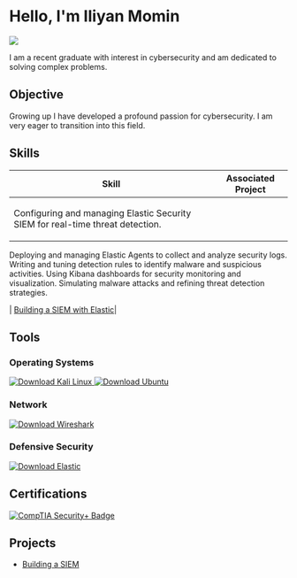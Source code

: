 # Hello, I'm Iliyan Momin
<a href="https://www.linkedin.com/in/iliyan-momin-8253281b9/"><img src="https://img.shields.io/badge/-LinkedIn-0072b1?&style=for-the-badge&logo=linkedin&logoColor=white" /></a>



I am a recent graduate with interest in cybersecurity and am dedicated to solving complex problems.

## Objective

Growing up I have developed a profound passion for cybersecurity. I am very eager to transition into this field.


## Skills


| Skill                                         | Associated Project         |
|-----------------------------------------------|----------------------------|
| <p>Configuring and managing Elastic Security SIEM for real-time threat detection.
Deploying and managing Elastic Agents to collect and analyze security logs.
Writing and tuning detection rules to identify malware and suspicious activities.
Using Kibana dashboards for security monitoring and visualization.
Simulating malware attacks and refining threat detection strategies.</p>      | <a href="https://github.com/IliyanMomin/Building-a-SIEM">Building a SIEM with Elastic</a>|






## Tools

### Operating Systems
<div>
  <a href="https://www.kali.org/downloads/" target="_blank">
  <img src="https://img.shields.io/badge/OS-Kali%20Linux-blue?logo=linux&logoColor=white" alt="Download Kali Linux" />
</a>

  <a href="https://ubuntu.com/download" target="_blank">
    <img src="https://img.shields.io/badge/OS-Ubuntu-E95420?logo=ubuntu&logoColor=white" alt="Download Ubuntu" />
  </a>

</div>

### Network
<div>
  <a href="https://www.wireshark.org/download.html" target="_blank">
  <img src="https://img.shields.io/badge/Packet%20Analyzer-Wireshark-green?logo=wireshark&logoColor=white" alt="Download Wireshark" />
</a>
</div>

### Defensive Security
<div>
  <a href="https://www.elastic.co/downloads/" target="_blank">
    <img src="https://img.shields.io/badge/Data%20Platform-Elastic-blue?logo=elastic&logoColor=white" alt="Download Elastic" />
  </a>
</div>

## Certifications
<div>
<a href="https://ibb.co/hfmbPBD">
  <img src="https://img.shields.io/badge/Credential-CompTIA%20Security%2B-blue?logo=comptia&logoColor=white" alt="CompTIA Security+ Badge" />
</a>
</div>

## Projects
- <a href="https://github.com/IliyanMomin/Building-a-SIEM">Building a SIEM</a>
